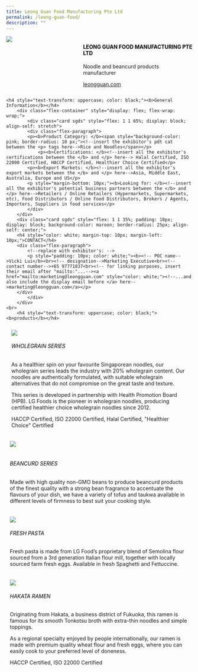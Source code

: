 ```yaml
---
title: Leong Guan Food Manufacturing Pte Ltd
permalink: /leong-guan-food/
description: ""
---
```

<div class="flex-paragraph">
		<!--hi there! this is a comment and will provide you with instructional guides-->
		<!--insert booth number here!-->
		<p style="text-transform: uppercase"></p></div>
			<div class="flex-container" style="display: flex; flex-wrap: wrap;">
				<!--insert DOWNLOAD link of company logo between the " marks!-->
			<div class="card sgds" style="flex: 1 1 40%; display: block;"><img src="https://drive.google.com/uc?id=1KiQodzzqYW5w_TsUlxTLnlc0uIuqWgVK&amp;export=download"></div>
	<div class="card-sgds" style="flex: 1 1 58%; display: block; margin-left: 3px">
		<h4 style="text-transform: uppercase; color: black;"><!--insert the exhibitor's name between the <b> tags here--><b>Leong Guan Food Manufacturing Pte Ltd</b></h4><!--insert the exhibitor's description between the <p> tags here-->
		<p>Noodle and beancurd products manufacturer</p>
		<!--insert the exhibitor's website link, making sure there is "https:// www." present please. make sure the entire https link goes in between the " marks-->
		<p><a href="https://leongguan.com/" target="_blank"><!--insert the www website link here (no need for https)-->leongguan.com</a></p>
	</div>
</div>



	<h4 style="text-transform: uppercase; color: black;"><b>General Information</b></h4>
		<div class="flex-container" style="display: flex; flex-wrap: wrap;">
			<div class="card sgds" style="flex: 1 1 65%; display: block; align-self: stretch">
			<div class="flex-paragraph">
			<p><b>Product Category: </b><span style="background-color: pink; border-radius: 10 px;"><!--insert the exhibitor's pdt cat between the <p> tags here-->Rice and Noodles</span></p> 
				<p><b>Certifications: </b><!--insert all the exhibitor's certifications between the </b> and </p> here--> Halal Certified, ISO 22000 Certified, HACCP Certified, Healthier Choice Certified</p>
			<p><b>Export Markets: </b><!--insert all the exhibitor's export markets between the </b> and </p> here-->Asia, Middle East, Australia, Europe and US</p>
			<p style="margin-bottom: 10px;"><b>Looking for: </b><!--insert all the exhibitor's potential business partners between the </b> and </p> here-->Retailers / Online Retailers (Hypermarkets, Supermarkets, etc), Food Distributors / Online Food Distributors, Brokers / Agents, Importers, Suppliers in food services</p>
			</div>
		</div>
		<div class="card sgds" style="flex: 1 1 35%; padding: 10px; display: block; background-color: maroon; border-radius: 25px; align-self: center;">
		<h4 style="color: white; margin-top: 10px; margin-left: 10px;">CONTACT</h4>
		<div class="flex-paragraph">
			<!--replace with exhibitor's: -->
			<p style="padding: 10px; color: white;"><b><!-- POC name-->Vicki Lui</b><br><!-- designation-->Marketing Executive<br><!--contact number-->+65 97771837<br><!-- for linking purposes, insert their email after "mailto:"...--><a href="mailto:marketing@leongguan.com" style="color: white;"><!--...and also include the display email before </a> here-->marketing@leongguan.com</a></p>
		</div>
			</div>
		</div>
	<br>
		<h4 style="text-transform: uppercase; color: black;"><b>products</b></h4>
<div style="display: flex; flex-wrap: wrap;">
&nbsp; <div class="card sgds" style="flex: 1 1 47%; margin: 10px; display: block;"><!--insert the exhibitor's DOWNLOAD image for product between the " marks here-->
	<div class="flex-image" style="display: block;"><img src="https://drive.google.com/uc?id=1mdxEM5STpw8IJOAzdItHiVTIhykJQwfm&amp;export=download"></div>
	<div class="flex-paragraph">
		<h6 style="text-transform: uppercase; color: black;"><!--insert product name before </h6> and product description after <p>-->Wholegrain Series</h6>
		<p>As a healthier spin on your favourite Singaporean noodles, our wholegrain series leads the industry with 20% wholegrain content. Our noodles are authentically formulated, with suitable wholegrain alternatives that do not compromise on the great taste and texture.

This series is developed in partnership with Health Promotion Board (HPB). LG Foods is the pioneer in wholegrain noodles, producing certified healthier choice wholegrain noodles since 2012.

HACCP Certified, ISO 22000 Certified, Halal Certified, "Healthier Choice" Certified</p></div>
	</div>
		<div class="card sgds" style="flex: 1 1 47%; margin: 10px; display: block;">
		<div class="flex-image" style="display: block;"><img src="https://drive.google.com/uc?id=1OWt1fZTqqi18pcFKfHiMvJ69hVVfwZiw&amp;export=download"></div>
	<div class="flex-paragraph">
		<h6 style="text-transform: uppercase; color: black;">  
Beancurd Series</h6>
		<p>Made with high quality non-GMO beans to produce beancurd products of the finest quality with a strong bean fragrance to accentuate the flavours of your dish, we have a variety of tofus and taukwa available in different levels of firmness to best suit your cooking style.</p></div>
	</div>
		<div class="card sgds" style="flex: 1 1 47%; margin: 10px; display: block;">
		<div class="flex-image" style="display: block;"><img src="https://drive.google.com/uc?id=1lY0iaSizP9zZjEzozV-M0K5ZWXOnrvMy&amp;export=download"></div>
	<div class="flex-paragraph">
		<h6 style="text-transform: uppercase; color: black;">Fresh Pasta</h6>
		<p>Fresh pasta is made from LG Food’s proprietary blend of Semolina flour sourced from a 3rd generation Italian flour mill, together with locally sourced farm fresh eggs. Available in fresh Spaghetti and Fettuccine.</p></div>
		</div>
		<div class="card sgds" style="flex: 1 1 47%; margin: 10px; display: block;">
		<div class="flex-image" style="display: block;"><img src="https://drive.google.com/uc?id=1vjLMQB7VdtR4lSgOtmj2TGakgK4OSvmx&amp;export=download"></div>
	<div class="flex-paragraph">
		<h6 style="text-transform: uppercase; color: black;">Hakata Ramen</h6>
		<p>Originating from Hakata, a business district of Fukuoka, this ramen is famous for its smooth Tonkotsu broth with extra-thin noodles and simple toppings. 

As a regional specialty enjoyed by people internationally, our ramen is made with premium quality wheat flour and fresh eggs, where you can easily cook to your preferred level of doneness. 

HACCP Certified, ISO 22000 Certified</p></div>
	</div>
	</div>